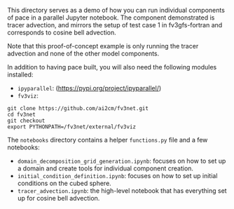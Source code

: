 This directory serves as a demo of how you can run individual components of pace in a parallel Jupyter notebook.
The component demonstrated is tracer advection, and mirrors the setup of test case 1 in fv3gfs-fortran and corresponds to cosine bell advection.

Note that this proof-of-concept example is only running the tracer advection and none of the other model components.

In addition to having pace built, you will also need the following modules installed:
- `ipyparallel`: (https://pypi.org/project/ipyparallel/)
-  `fv3viz`:
```
git clone https://github.com/ai2cm/fv3net.git
cd fv3net
git checkout
export PYTHONPATH=/fv3net/external/fv3viz
```

The `notebooks` directory contains a helper `functions.py` file and a few notebooks:
- `domain_decomposition_grid_generation.ipynb`: focuses on how to set up a domain and create tools for individual component creation.
- `initial_condition_definition.ipynb`: focuses on how to set up initial conditions on the cubed sphere.
- `tracer_advection.ipynb`: the high-level notebook that has everything set up for cosine bell advection.


<!--
This example builds an MPI-enabled Docker image by adding jupyter notebooks to the pace image and opens it with port forwarding.
You can build this image from within tracer advection directory with:
```
$ docker build -t tracer_advection -f Dockerfile ..
```
and then open the notebook by running:
```
$ docker run -p 8888:8888 tracer_advection
```

You should see output that looks something like:
```
SOMETHING
```

To use the notebook, you need to copy-paste the second URL into your browser. -->
